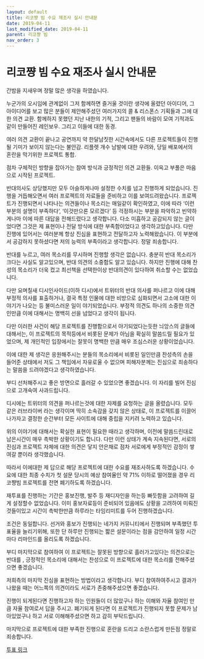 ```yaml
---
layout: default
title: 리코쨩 빔 수요 재조사 실시 안내문
date: 2019-04-11
last_modified_date: 2019-04-11
parent: 리코쨩 빔
nav_order: 3
---
```


# 리코쨩 빔 수요 재조사 실시 안내문

간밤을 지새우며 정말 많은 생각을 하였습니다.

누군가의 오시임에 관계없이 그저 함께하면 즐거울 것이란 생각에 올렸던 아이디어,
그 아이디어를 보고 많은 분들이 제안해주셨던 여러가지의 콜 & 리스폰스 기획들과 그에 대한 의견 교환. 함께하지 못했던 지난 내한의 기적, 그리고 팬들의 바람이 모여 기적과도 같이 만들어진 레인보우. 그리고 이들에 대한 동경.

여러 의견 교환이 끝나고 공연까지 약 한달남짓한 시간속에서도 다른 프로젝트들이 진행될 기미가 보이지 않는다는 불안감. 리플렛 개수 남발에 대한 우려와, 당일 배포에서의 혼란을 막기위한 프로젝트 통합.

점차 구체적인 방향을 잡아가는 참여 방식과 긍정적인 의견 교환들. 이윽고 부풀은 마음으로 시작된 프로젝트.

반대의사도 상당했지만 모두 아슬하게나마 설정한 수치를 넘고 진행하게 되었습니다. 진행을 거듭해오면서 여러 프로젝트의 자료들을 준비하고 이를 보여드려왔습니다. 프로젝트가 진행되면서 나타나는 의견들이나 목소리는 매일같이 확인하였고, 이에 따라 ‘이런 부분의 설명이 부족하다’, ‘이것만으론 모르겠다’ 등 걱정하시는 부분을 파악하고 빈약하게나마 이에 따른 대답을 전해드렸다고 생각합니다. 다소 미흡하고 공감되지 않는 글이었다면 그것은 제 표현이나 전달 방식에 대한 부족함이었다고 생각하고있습니다. 다만 진행에 있어서는 여러분께 항상 진심을 표현하고 전달하고자 노력해왔습니다. 이 부분에서 공감하지 못하셨다면 저의 능력의 부족이라고 생각합니다. 정말 죄송합니다.

반대를 누르고, 여러 목소리를 무시하며 진행할 생각은 없습니다. 충분히 반대 목소리가 크다는 사실도 알고있으며, 반대 의견의 소중함도 알고 있습니다. 하지만 진행에 대해 찬성의 목소리가 더욱 컸고 최선책을 선택한이상 반대의견이 있다하여 취소할 수는 없었습니다.

다만 요며칠새 디시인사이드(이하 디시)에서 트위터의 반대 의사를 퍼나르고 이에 대해 부정적 의사를 표출하거나, 결국 특정 인물에 대한 비방으로 심화되면서 고소에 대한 이야기가 나오는 등 불미스러운 일이 야기되었습니다. 부정적 의견도 하나의 소중한 의견인만큼 이에 대해서는 명백히 선을 넘었다고 생각이 됩니다.

다만 이러한 사건이 해당 프로젝트를 진행함으로서 야기되었다는듯한 늬앙스의 글들에 대해서는, 이 프로젝트의 목적등에서 비롯된 문제가 아님을 확실히 말씀드릴 필요가 있었으며, 제 개인적인 입장에서는 잘못이 명백한 만큼 매우 조심스러운 상황이었습니다.

이에 대한 제 생각은 응원해주시는 분들의 목소리에서 비롯된 일인만큼 찬성측의 손을 들어준 상태에서 저도 그 책임에서 자유로울 수 없으며 피해자분께는 진심으로 죄송하다는 말씀을 드려야겠다고 생각하였습니다.

부디 선처해주시고 좋은 방면으로 흘러갈 수 있었으면 좋겠습니다. 이 자리를 빌어 진심으로 고개숙여 사과드립니다.

디시에는 트위터의 의견을 퍼나르는것에 대한 자제를 요청하는 글을 올렸습니다. 모두 같은 러브라이버 라는 생각이며 딱히 소속감을 갖지 않은 상태로, 이 프로젝트를 이끌어나가자고 결정한 순간부터 모든 사이트에 대해 중립을 지키려 노력하고 있습니다.

위의 이야기에 대해서는 확실한 표현이 필요한 때라고 생각하며, 이전에 말씀드린대로 남은시간이 매우 촉박한 상황이기도 합니다. 다만 이런 상태가 계속 지속된다면, 서로의 진심과 프로젝트 자체에 대한 의견은 닿지 안은채로 점차 서로에게 부정적인 감정이 쌓여갈 뿐이라 생각했습니다.

따라서 이에대한 제 답으로 해당 프로젝트에 대한 수요를 재조사하도록 하겠습니다. 수요에 대한 최종 수치가 첫 설문 당시의 예상 참여율인 약 71% 이하로 떨어졌을 경우 리코쨩빔 프로젝트를 전면 폐기하도록 하겠습니다.

재투표를 진행하는 기간은 홍보진행, 발주 등 재디자인을 하는등 빠듯함을 고려하여 길게 설정할수 없었습니다. 이미 홍보자료등이 준비되어 있음에도 상황을 고려하여 미뤄진 것들이있고 시간이 촉박한만큼 하루라는 타임리미트를 두어 진행하겠습니다.

조건은 동일합니다. 선거와 홍보가 진행되는 네가지 커뮤니티에서 진행되며 부족했던 투표율을 늘리기위해, 또한 단 하루만 진행되는 짧은 설문이라는 점을 감안하여 일정 시간마다 리마인드를 올리도록 하겠습니다.

부디 마지막으로 참여하여 이 프로젝트는 잘못된 방향으로 흘러가고있다는 의견으로는 반대를 , 긍정적인 목소리에 대해서는 찬성으로 이 프로젝트에 대한 목소리를 전해주셨으면 좋겠습니다.

저희측의 마지막 진심을 표현하는 방법이라고 생각합니다. 부디 참여하여주시고 결과가 나왔을 때는 어느쪽의 의견이라도 서로가 존중해주셨으면 좋겠습니다.

진행이 되게된다면 진행하고자 하는 인원들이 더 많았구나 하는 이해와 자율 참여인 만큼 자율 참여로서 답을 주시고. 폐기되게 된다면 이 프로젝트가 진행되지 못할 문제가 남아있었구나 하고 서로 이해해주셨으면 하고 감히 부탁드립니다.

마지막으로 프로젝트에 대한 부족한 진행으로 혼란을 드리고 소란스럽게 만든점 정말로 죄송합니다.

[투표 링크](http://naver.me/xTUBf6BA)